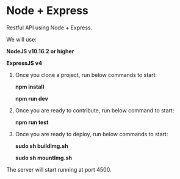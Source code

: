 # Node + Express 

Restful API using Node + Express. 

We will use:

**NodeJS v10.16.2 or higher**

**ExpressJS v4**

1. Once you clone a project, run below commands to start: 

    **npm install**

    **npm run dev**

2. Once you are ready to contribute, run below command to start: 

    **npm run test**

3. Once you are ready to deploy, run below commands to start: 

    **sudo sh buildImg.sh**

    **sudo sh mountImg.sh**

The server will start running at port 4500.


